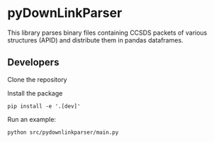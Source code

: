 # pyDownLinkParser
This library parses binary files containing CCSDS packets of various structures (APID) and distribute them in pandas dataframes.


## Developers

Clone the repository

Install the package

    pip install -e '.[dev]'

Run an example:

    python src/pydownlinkparser/main.py